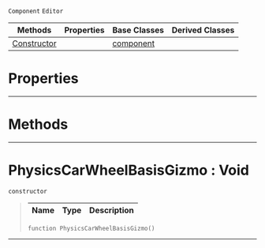  `Component` `Editor`



|Methods|Properties|Base Classes|Derived Classes|
|---|---|---|---|
|[ Constructor](https://github.com/zeroengineteam/ZeroDocs/blob/master/code_reference/class_reference/physicscarwheelbasisgizmo.markdown#physicscarwheelbasisgizm)| |[component](https://github.com/zeroengineteam/ZeroDocs/blob/master/code_reference/class_reference/component.markdown)| |


 #  Properties


---  
 #  Methods


---  
 #  PhysicsCarWheelBasisGizmo : Void

 `constructor`

> 
> |Name|Type|Description|
> |---|---|---|
> ``` lang=cpp, name=Nada
> function PhysicsCarWheelBasisGizmo()
> ``` 


---  
 

 
